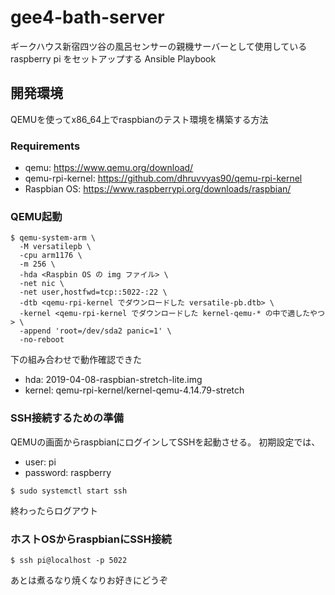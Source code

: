 # gee4-bath-server
ギークハウス新宿四ツ谷の風呂センサーの親機サーバーとして使用している raspberry pi をセットアップする Ansible Playbook


## 開発環境

QEMUを使ってx86_64上でraspbianのテスト環境を構築する方法

### Requirements

- qemu: https://www.qemu.org/download/
- qemu-rpi-kernel: https://github.com/dhruvvyas90/qemu-rpi-kernel
- Raspbian OS: https://www.raspberrypi.org/downloads/raspbian/

### QEMU起動

``` console
$ qemu-system-arm \
  -M versatilepb \
  -cpu arm1176 \
  -m 256 \
  -hda <Raspbin OS の img ファイル> \
  -net nic \
  -net user,hostfwd=tcp::5022-:22 \
  -dtb <qemu-rpi-kernel でダウンロードした versatile-pb.dtb> \
  -kernel <qemu-rpi-kernel でダウンロードした kernel-qemu-* の中で適したやつ> \
  -append 'root=/dev/sda2 panic=1' \
  -no-reboot
```

下の組み合わせで動作確認できた

- hda: 2019-04-08-raspbian-stretch-lite.img
- kernel: qemu-rpi-kernel/kernel-qemu-4.14.79-stretch

### SSH接続するための準備

QEMUの画面からraspbianにログインしてSSHを起動させる。
初期設定では、

- user: pi
- password: raspberry


``` console
$ sudo systemctl start ssh
```

終わったらログアウト

### ホストOSからraspbianにSSH接続

``` console
$ ssh pi@localhost -p 5022
```

あとは煮るなり焼くなりお好きにどうぞ

